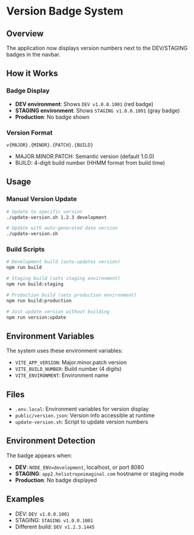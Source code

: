 # Version Badge System

## Overview
The application now displays version numbers next to the DEV/STAGING badges in the navbar.

## How it Works

### Badge Display
- **DEV environment**: Shows `DEV v1.0.0.1001` (red badge)
- **STAGING environment**: Shows `STAGING v1.0.0.1001` (gray badge)
- **Production**: No badge shown

### Version Format
`v{MAJOR}.{MINOR}.{PATCH}.{BUILD}`
- MAJOR.MINOR.PATCH: Semantic version (default 1.0.0)
- BUILD: 4-digit build number (HHMM format from build time)

## Usage

### Manual Version Update
```bash
# Update to specific version
./update-version.sh 1.2.3 development

# Update with auto-generated date version
./update-version.sh
```

### Build Scripts
```bash
# Development build (auto-updates version)
npm run build

# Staging build (sets staging environment)
npm run build:staging

# Production build (sets production environment)  
npm run build:production

# Just update version without building
npm run version:update
```

## Environment Variables
The system uses these environment variables:
- `VITE_APP_VERSION`: Major.minor.patch version
- `VITE_BUILD_NUMBER`: Build number (4 digits)
- `VITE_ENVIRONMENT`: Environment name

## Files
- `.env.local`: Environment variables for version display
- `public/version.json`: Version info accessible at runtime
- `update-version.sh`: Script to update version numbers

## Environment Detection
The badge appears when:
- **DEV**: `NODE_ENV=development`, localhost, or port 8080
- **STAGING**: `app2.heliotropeimaginal.com` hostname or staging mode
- **Production**: No badge displayed

## Examples
- DEV: `DEV v1.0.0.1001`
- STAGING: `STAGING v1.0.0.1001`
- Different build: `DEV v1.2.3.1445`

